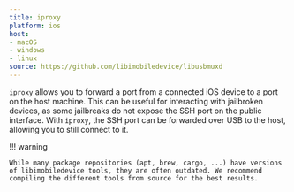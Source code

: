 ```yaml
---
title: iproxy
platform: ios
host:
- macOS
- windows
- linux
source: https://github.com/libimobiledevice/libusbmuxd
---
```


`iproxy` allows you to forward a port from a connected iOS device to a port on the host machine. This can be useful for interacting with jailbroken devices, as some jailbreaks do not expose the SSH port on the public interface. With `iproxy`, the SSH port can be forwarded over USB to the host, allowing you to still connect to it.

!!! warning

    While many package repositories (apt, brew, cargo, ...) have versions of libimobiledevice tools, they are often outdated. We recommend compiling the different tools from source for the best results.
